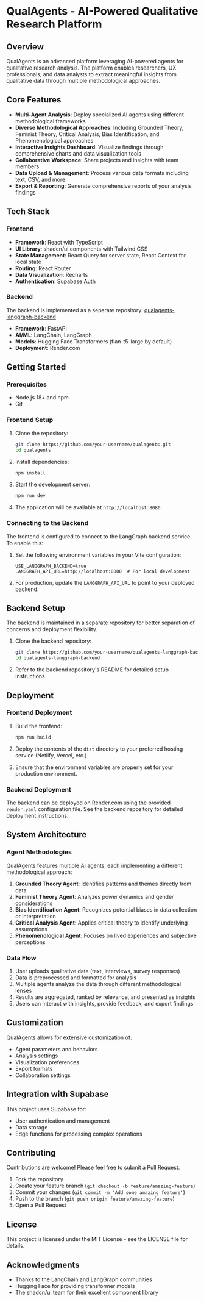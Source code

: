 
# QualAgents - AI-Powered Qualitative Research Platform


## Overview

QualAgents is an advanced platform leveraging AI-powered agents for qualitative research analysis. The platform enables researchers, UX professionals, and data analysts to extract meaningful insights from qualitative data through multiple methodological approaches.

## Core Features

- **Multi-Agent Analysis**: Deploy specialized AI agents using different methodological frameworks
- **Diverse Methodological Approaches**: Including Grounded Theory, Feminist Theory, Critical Analysis, Bias Identification, and Phenomenological approaches
- **Interactive Insights Dashboard**: Visualize findings through comprehensive charts and data visualization tools
- **Collaborative Workspace**: Share projects and insights with team members
- **Data Upload & Management**: Process various data formats including text, CSV, and more
- **Export & Reporting**: Generate comprehensive reports of your analysis findings

## Tech Stack

### Frontend
- **Framework**: React with TypeScript
- **UI Library**: shadcn/ui components with Tailwind CSS
- **State Management**: React Query for server state, React Context for local state
- **Routing**: React Router
- **Data Visualization**: Recharts
- **Authentication**: Supabase Auth

### Backend
The backend is implemented as a separate repository: [qualagents-langgraph-backend](https://github.com/your-username/qualagents-langgraph-backend)

- **Framework**: FastAPI
- **AI/ML**: LangChain, LangGraph
- **Models**: Hugging Face Transformers (flan-t5-large by default)
- **Deployment**: Render.com

## Getting Started

### Prerequisites
- Node.js 18+ and npm
- Git

### Frontend Setup

1. Clone the repository:
   ```bash
   git clone https://github.com/your-username/qualagents.git
   cd qualagents
   ```

2. Install dependencies:
   ```bash
   npm install
   ```

3. Start the development server:
   ```bash
   npm run dev
   ```

4. The application will be available at `http://localhost:8080`

### Connecting to the Backend

The frontend is configured to connect to the LangGraph backend service. To enable this:

1. Set the following environment variables in your Vite configuration:
   ```
   USE_LANGGRAPH_BACKEND=true
   LANGGRAPH_API_URL=http://localhost:8000  # For local development
   ```

2. For production, update the `LANGGRAPH_API_URL` to point to your deployed backend.

## Backend Setup

The backend is maintained in a separate repository for better separation of concerns and deployment flexibility.

1. Clone the backend repository:
   ```bash
   git clone https://github.com/your-username/qualagents-langgraph-backend.git
   cd qualagents-langgraph-backend
   ```

2. Refer to the backend repository's README for detailed setup instructions.

## Deployment

### Frontend Deployment

1. Build the frontend:
   ```bash
   npm run build
   ```

2. Deploy the contents of the `dist` directory to your preferred hosting service (Netlify, Vercel, etc.)

3. Ensure that the environment variables are properly set for your production environment.

### Backend Deployment

The backend can be deployed on Render.com using the provided `render.yaml` configuration file. See the backend repository for detailed deployment instructions.

## System Architecture

### Agent Methodologies

QualAgents features multiple AI agents, each implementing a different methodological approach:

1. **Grounded Theory Agent**: Identifies patterns and themes directly from data
2. **Feminist Theory Agent**: Analyzes power dynamics and gender considerations
3. **Bias Identification Agent**: Recognizes potential biases in data collection or interpretation
4. **Critical Analysis Agent**: Applies critical theory to identify underlying assumptions
5. **Phenomenological Agent**: Focuses on lived experiences and subjective perceptions

### Data Flow

1. User uploads qualitative data (text, interviews, survey responses)
2. Data is preprocessed and formatted for analysis
3. Multiple agents analyze the data through different methodological lenses
4. Results are aggregated, ranked by relevance, and presented as insights
5. Users can interact with insights, provide feedback, and export findings

## Customization

QualAgents allows for extensive customization of:

- Agent parameters and behaviors
- Analysis settings
- Visualization preferences
- Export formats
- Collaboration settings

## Integration with Supabase

This project uses Supabase for:

- User authentication and management
- Data storage
- Edge functions for processing complex operations

## Contributing

Contributions are welcome! Please feel free to submit a Pull Request.

1. Fork the repository
2. Create your feature branch (`git checkout -b feature/amazing-feature`)
3. Commit your changes (`git commit -m 'Add some amazing feature'`)
4. Push to the branch (`git push origin feature/amazing-feature`)
5. Open a Pull Request

## License

This project is licensed under the MIT License - see the LICENSE file for details.

## Acknowledgments

- Thanks to the LangChain and LangGraph communities
- Hugging Face for providing transformer models
- The shadcn/ui team for their excellent component library

